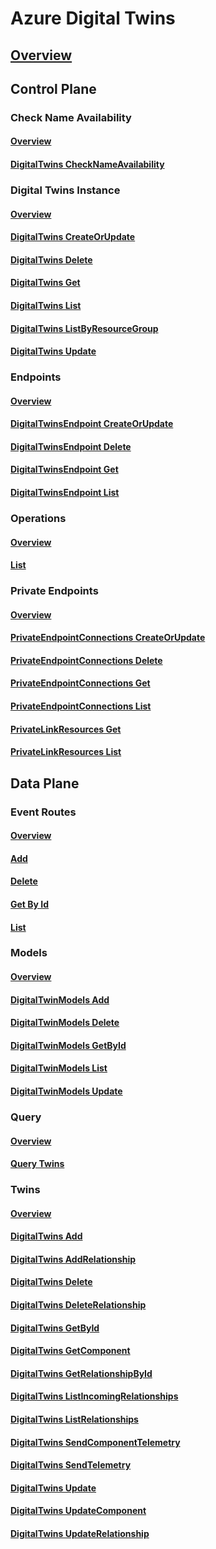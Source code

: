 # Azure Digital Twins
## [Overview](../index.md)
## Control Plane
### Check Name Availability
#### [Overview](digital-twins/controlplane/CheckNameAvailability.yml)
#### [DigitalTwins CheckNameAvailability](digital-twins/controlplane/CheckNameAvailability/DigitalTwins_CheckNameAvailability.yml)
### Digital Twins Instance
#### [Overview](digital-twins/controlplane/DigitalTwinsInstance.yml)
#### [DigitalTwins CreateOrUpdate](digital-twins/controlplane/DigitalTwinsInstance/DigitalTwins_CreateOrUpdate.yml)
#### [DigitalTwins Delete](digital-twins/controlplane/DigitalTwinsInstance/DigitalTwins_Delete.yml)
#### [DigitalTwins Get](digital-twins/controlplane/DigitalTwinsInstance/DigitalTwins_Get.yml)
#### [DigitalTwins List](digital-twins/controlplane/DigitalTwinsInstance/DigitalTwins_List.yml)
#### [DigitalTwins ListByResourceGroup](digital-twins/controlplane/DigitalTwinsInstance/DigitalTwins_ListByResourceGroup.yml)
#### [DigitalTwins Update](digital-twins/controlplane/DigitalTwinsInstance/DigitalTwins_Update.yml)
### Endpoints
#### [Overview](digital-twins/controlplane/Endpoints.yml)
#### [DigitalTwinsEndpoint CreateOrUpdate](digital-twins/controlplane/Endpoints/DigitalTwinsEndpoint_CreateOrUpdate.yml)
#### [DigitalTwinsEndpoint Delete](digital-twins/controlplane/Endpoints/DigitalTwinsEndpoint_Delete.yml)
#### [DigitalTwinsEndpoint Get](digital-twins/controlplane/Endpoints/DigitalTwinsEndpoint_Get.yml)
#### [DigitalTwinsEndpoint List](digital-twins/controlplane/Endpoints/DigitalTwinsEndpoint_List.yml)
### Operations
#### [Overview](digital-twins/controlplane/Operations.yml)
#### [List](digital-twins/controlplane/Operations/List.yml)
### Private Endpoints
#### [Overview](digital-twins/controlplane/PrivateEndpoints.yml)
#### [PrivateEndpointConnections CreateOrUpdate](digital-twins/controlplane/PrivateEndpoints/PrivateEndpointConnections_CreateOrUpdate.yml)
#### [PrivateEndpointConnections Delete](digital-twins/controlplane/PrivateEndpoints/PrivateEndpointConnections_Delete.yml)
#### [PrivateEndpointConnections Get](digital-twins/controlplane/PrivateEndpoints/PrivateEndpointConnections_Get.yml)
#### [PrivateEndpointConnections List](digital-twins/controlplane/PrivateEndpoints/PrivateEndpointConnections_List.yml)
#### [PrivateLinkResources Get](digital-twins/controlplane/PrivateEndpoints/PrivateLinkResources_Get.yml)
#### [PrivateLinkResources List](digital-twins/controlplane/PrivateEndpoints/PrivateLinkResources_List.yml)
## Data Plane
### Event Routes
#### [Overview](digital-twins/dataplane/EventRoutes.yml)
#### [Add](digital-twins/dataplane/EventRoutes/Add.yml)
#### [Delete](digital-twins/dataplane/EventRoutes/Delete.yml)
#### [Get By Id](digital-twins/dataplane/EventRoutes/GetById.yml)
#### [List](digital-twins/dataplane/EventRoutes/List.yml)
### Models
#### [Overview](digital-twins/dataplane/Models.yml)
#### [DigitalTwinModels Add](digital-twins/dataplane/Models/DigitalTwinModels_Add.yml)
#### [DigitalTwinModels Delete](digital-twins/dataplane/Models/DigitalTwinModels_Delete.yml)
#### [DigitalTwinModels GetById](digital-twins/dataplane/Models/DigitalTwinModels_GetById.yml)
#### [DigitalTwinModels List](digital-twins/dataplane/Models/DigitalTwinModels_List.yml)
#### [DigitalTwinModels Update](digital-twins/dataplane/Models/DigitalTwinModels_Update.yml)
### Query
#### [Overview](digital-twins/dataplane/Query.yml)
#### [Query Twins](digital-twins/dataplane/Query/QueryTwins.yml)
### Twins
#### [Overview](digital-twins/dataplane/Twins.yml)
#### [DigitalTwins Add](digital-twins/dataplane/Twins/DigitalTwins_Add.yml)
#### [DigitalTwins AddRelationship](digital-twins/dataplane/Twins/DigitalTwins_AddRelationship.yml)
#### [DigitalTwins Delete](digital-twins/dataplane/Twins/DigitalTwins_Delete.yml)
#### [DigitalTwins DeleteRelationship](digital-twins/dataplane/Twins/DigitalTwins_DeleteRelationship.yml)
#### [DigitalTwins GetById](digital-twins/dataplane/Twins/DigitalTwins_GetById.yml)
#### [DigitalTwins GetComponent](digital-twins/dataplane/Twins/DigitalTwins_GetComponent.yml)
#### [DigitalTwins GetRelationshipById](digital-twins/dataplane/Twins/DigitalTwins_GetRelationshipById.yml)
#### [DigitalTwins ListIncomingRelationships](digital-twins/dataplane/Twins/DigitalTwins_ListIncomingRelationships.yml)
#### [DigitalTwins ListRelationships](digital-twins/dataplane/Twins/DigitalTwins_ListRelationships.yml)
#### [DigitalTwins SendComponentTelemetry](digital-twins/dataplane/Twins/DigitalTwins_SendComponentTelemetry.yml)
#### [DigitalTwins SendTelemetry](digital-twins/dataplane/Twins/DigitalTwins_SendTelemetry.yml)
#### [DigitalTwins Update](digital-twins/dataplane/Twins/DigitalTwins_Update.yml)
#### [DigitalTwins UpdateComponent](digital-twins/dataplane/Twins/DigitalTwins_UpdateComponent.yml)
#### [DigitalTwins UpdateRelationship](digital-twins/dataplane/Twins/DigitalTwins_UpdateRelationship.yml)
